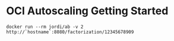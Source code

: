 # OCI Autoscaling Getting Started

```
docker run --rm jordi/ab -v 2 http://`hostname`:8080/factorization/12345678909
```

